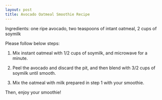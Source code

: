 ```yaml
---
layout: post
title: Avocado Oatmeal Smoothie Recipe
---
```

Ingredients: one ripe avocado, two teaspoons of intant oatmeal, 2 cups of soymilk

Please follow below steps:

1. Mix instant oatmeal with 1/2 cups of soymilk, and microwave for a minute.

2. Peel the avocado and discard the pit, and then blend with 3/2 cups of soymilk until smooth.

3. Mix the oatmeal with milk prepared in step 1 with your smoothie.

Then, enjoy your smoothie! 

